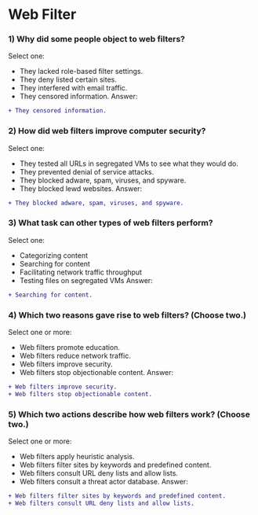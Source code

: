 # Web Filter


### 1) Why did some people object to web filters?
Select one:
- They lacked role-based filter settings.
- They deny listed certain sites.
- They interfered with email traffic.
- They censored information.
Answer:
```diff
+ They censored information.
```

### 2) How did web filters improve computer security?
Select one:
- They tested all URLs in segregated VMs to see what they would do.
- They prevented denial of service attacks.
- They blocked adware, spam, viruses, and spyware.
- They blocked lewd websites.
Answer:
```diff
+ They blocked adware, spam, viruses, and spyware.
```

### 3) What task can other types of web filters perform?
Select one:
- Categorizing content
- Searching for content
- Facilitating network traffic throughput
- Testing files on segregated VMs
Answer:
```diff
+ Searching for content.
```

### 4) Which two reasons gave rise to web filters? (Choose two.)
Select one or more:
- Web filters promote education.
- Web filters reduce network traffic.
- Web filters improve security.
- Web filters stop objectionable content.
Answer:
```diff
+ Web filters improve security.
+ Web filters stop objectionable content.
```

### 5) Which two actions describe how web filters work? (Choose two.)
Select one or more:
- Web filters apply heuristic analysis.
- Web filters filter sites by keywords and predefined content.
- Web filters consult URL deny lists and allow lists.
- Web filters consult a threat actor database.
Answer:
```diff
+ Web filters filter sites by keywords and predefined content.
+ Web filters consult URL deny lists and allow lists.
```
